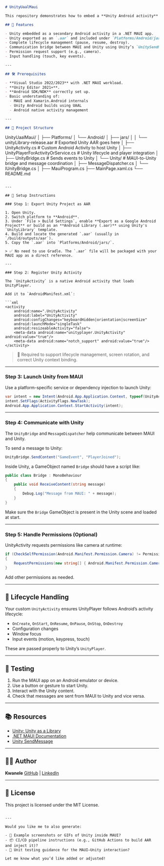 ```markdown
# UnityUaalMaui

This repository demonstrates how to embed a **Unity Android activity** inside a **.NET MAUI** application using **Unity as a Library (UAAL)** integration. The Unity activity is launched from MAUI and communicates back and forth using a bridge layer.

## 📌 Features

- Unity embedded as a secondary Android activity in a .NET MAUI app.
- Unity exported as an `.aar` and included under `Platforms/Android/jars`.
- Complete lifecycle management (pause, resume, destroy).
- Communication bridge between MAUI and Unity using Unity’s `UnitySendMessage`.
- Permission request support (e.g., camera).
- Input handling (touch, key events).

---

## 🛠️ Prerequisites

- **Visual Studio 2022/2023** with .NET MAUI workload.
- **Unity Editor 2021+**.
- **Android SDK/NDK** correctly set up.
- Basic understanding of:
  - MAUI and Xamarin.Android internals
  - Unity Android builds using UAAL
  - Android native activity management

---

## 📂 Project Structure

```

UnityUaalMaui/
│
├── Platforms/
│   └── Android/
│       ├── jars/
│       │   └── unityLibrary-release.aar         # Exported Unity AAR goes here
│       ├── UnityActivity.cs                     # Custom Android Activity to host Unity
│       ├── UnityPlayerForActivityOrService.cs   # Unity lifecycle and player integration
│       ├── UnityBridge.cs                       # Sends events to Unity
│       └── Unity/                               # MAUI-to-Unity bridge and message coordination
│           ├── MessageDispatcher.cs
│           └── IUnityBridge.cs
│
├── MauiProgram.cs
├── MainPage.xaml.cs
└── README.md

````

---

## 🧩 Setup Instructions

### Step 1: Export Unity Project as AAR

1. Open Unity.
2. Switch platform to **Android**.
3. Under `File > Build Settings`, enable **Export as a Google Android Project** or build as an **Android Library (.aar)** using Unity's `UnityLibrary` template.
4. Build and locate the generated `.aar` (usually in `/build/outputs/aar`).
5. Copy the `.aar` into `Platforms/Android/jars/`.

> ✅ No need to use Gradle. The `.aar` file will be packaged with your MAUI app as a direct reference.

---

### Step 2: Register Unity Activity

The `UnityActivity` is a native Android activity that loads UnityPlayer.

Add it to `AndroidManifest.xml`:

```xml
<activity
    android:name=".UnityActivity"
    android:label="UnityActivity"
    android:configChanges="keyboardHidden|orientation|screenSize"
    android:launchMode="singleTask"
    android:resizeableActivity="false">
    <meta-data android:name="unityplayer.UnityActivity" android:value="true"/>
    <meta-data android:name="notch_support" android:value="true"/>
</activity>
````

> 📍 Required to support lifecycle management, screen rotation, and correct Unity context binding.

---

### Step 3: Launch Unity from MAUI

Use a platform-specific service or dependency injection to launch Unity:

```csharp
var intent = new Intent(Android.App.Application.Context, typeof(UnityActivity));
intent.SetFlags(ActivityFlags.NewTask);
Android.App.Application.Context.StartActivity(intent);
```

---

### Step 4: Communicate with Unity

The `UnityBridge` and `MessageDispatcher` help communicate between MAUI and Unity.

To send a message to Unity:

```csharp
UnityBridge.SendContent("GameEvent", "PlayerJoined");
```

Inside Unity, a GameObject named `Bridge` should have a script like:

```csharp
public class Bridge : MonoBehaviour
{
    public void ReceiveContent(string message)
    {
        Debug.Log("Message from MAUI: " + message);
    }
}
```

Make sure the `Bridge` GameObject is present in the Unity scene and loaded at start.

---

### Step 5: Handle Permissions (Optional)

UnityActivity requests permissions like camera at runtime:

```csharp
if (CheckSelfPermission(Android.Manifest.Permission.Camera) != Permission.Granted)
{
    RequestPermissions(new string[] { Android.Manifest.Permission.Camera }, 1);
}
```

Add other permissions as needed.

---

## 🔁 Lifecycle Handling

Your custom `UnityActivity` ensures UnityPlayer follows Android’s activity lifecycle:

* `OnCreate`, `OnStart`, `OnResume`, `OnPause`, `OnStop`, `OnDestroy`
* Configuration changes
* Window focus
* Input events (motion, keypress, touch)

These are passed properly to Unity’s `UnityPlayer`.

---

## 🧪 Testing

1. Run the MAUI app on an Android emulator or device.
2. Use a button or gesture to start Unity.
3. Interact with the Unity content.
4. Check that messages are sent from MAUI to Unity and vice versa.

---

## 📚 Resources

* [Unity: Unity as a Library](https://docs.unity3d.com/Manual/UnityasaLibrary.html)
* [.NET MAUI Documentation](https://learn.microsoft.com/en-us/dotnet/maui/)
* [Unity SendMessage](https://docs.unity3d.com/ScriptReference/GameObject.SendMessage.html)

---

## 🙋‍♂️ Author

**Kwanele**
[GitHub](https://github.com/kwanele09) | [LinkedIn](https://linkedin.com/in/your-profile)

---

## 📄 License

This project is licensed under the MIT License.

```

---

Would you like me to also generate:

- 📸 Example screenshots or GIFs of Unity inside MAUI?
- 📦 CI/CD pipeline instructions (e.g., GitHub Actions to build AAR and inject it)?
- 🧪 Unit testing guidance for the MAUI–Unity interaction?

Let me know what you’d like added or adjusted!
```

